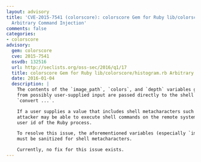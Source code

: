 ```yaml
---
layout: advisory
title: 'CVE-2015-7541 (colorscore): colorscore Gem for Ruby lib/colorscore/histogram.rb
  Arbitrary Command Injection'
comments: false
categories:
- colorscore
advisory:
  gem: colorscore
  cve: 2015-7541
  osvdb: 132516
  url: http://seclists.org/oss-sec/2016/q1/17
  title: colorscore Gem for Ruby lib/colorscore/histogram.rb Arbitrary Command Injection
  date: 2016-01-04
  description: |
    The contents of the `image_path`, `colors`, and `depth` variables generated
    from possibly user-supplied input are passed directly to the shell via
    `convert ...`.

    If a user supplies a value that includes shell metacharacters such as ';', an
    attacker may be able to execute shell commands on the remote system as the
    user id of the Ruby process.

    To resolve this issue, the aforementioned variables (especially `image_path`)
    must be sanitized for shell metacharacters.

    Currently, no fix for this issue exists.
---
```

